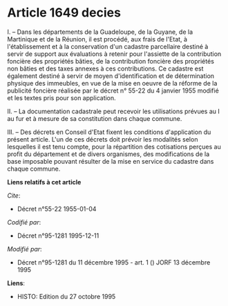 # Article 1649 decies

I. – Dans les départements de la Guadeloupe, de la Guyane, de la Martinique et de la Réunion, il est procédé, aux frais de
l'Etat, à l'établissement et à la conservation d'un cadastre parcellaire destiné à servir de support aux évaluations à
retenir pour l'assiette de la contribution foncière des propriétés bâties, de la contribution foncière des propriétés non
bâties et des taxes annexes à ces contributions. Ce cadastre est également destiné à servir de moyen d'identification et de
détermination physique des immeubles, en vue de la mise en oeuvre de la réforme de la publicité foncière réalisée par le
décret n° 55-22 du 4 janvier 1955 modifié et les textes pris pour son application.

II. – La documentation cadastrale peut recevoir les utilisations prévues au I au fur et à mesure de sa constitution dans
chaque commune.

III. – Des décrets en Conseil d'Etat fixent les conditions d'application du présent article. L'un de ces décrets doit prévoir
les modalités selon lesquelles il est tenu compte, pour la répartition des cotisations perçues au profit du département et de
divers organismes, des modifications de la base imposable pouvant résulter de la mise en service du cadastre dans chaque
commune.

**Liens relatifs à cet article**

_Cite_:

  - Décret n°55-22 1955-01-04

_Codifié par_:

  - Décret n°95-1281 1995-12-11

_Modifié par_:

  - Décret n°95-1281 du 11 décembre 1995 - art. 1 () JORF 13 décembre 1995

**Liens**:

  - HISTO: Edition du 27 octobre 1995
